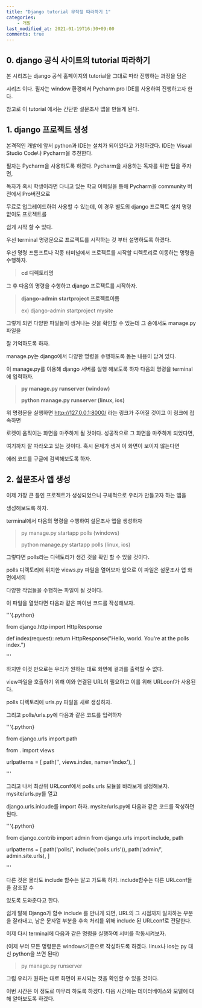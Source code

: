 ```yaml
---
title: "Django tutorial 무작정 따라하기 1"
categories:
    - 개발
last_modified_at: 2021-01-19T16:30+09:00
comments: true
---
```



## 0. django 공식 사이트의 tutorial 따라하기

본 시리즈는 django 공식 홈페이지의 tutorial을 그대로 따라 진행하는 과정을 담은

시리즈 이다. 필자는 window 환경에서 Pycharm pro IDE를 사용하여 진행하고자 한다.

참고로 이 tutorial 에서는 간단한 설문조사 앱을 만들게 된다.



## 1. django 프로젝트 생성

본격적인 개발에 앞서 python과 IDE는 설치가 되어있다고 가정하겠다. IDE는 Visual Studio Code나 Pycharm을 추천한다.

필자는 Pycharm을 사용하도록 하겠다. Pycharm을 사용하는 독자를 위한 팁을 주자면,

독자가 혹시 학생이라면 다니고 있는 학교 이메일을 통해 Pycharm을 community 버전에서 Pro버전으로

무료로 업그레이드하여 사용할 수 있는데, 이 경우 별도의 django 프로젝트 설치 명령 없이도 프로젝트를

쉽게 시작 할 수 있다.

우선 terminal 명령문으로 프로젝트를 시작하는 것 부터 설명하도록 하겠다.

우선 명령 프롬프트나 각종 터미널에서 프로젝트를 시작할 디렉토리로 이동하는 명령을 수행하자.



> **cd 디렉토리명**



그 후 다음의 명령을 수행하고 django 프로젝트를 시작하자.



> **django-admin startproject 프로젝트이름**
>
> ex) django-admin startproject mysite



그렇게 되면 다양한 파일들이 생겨나는 것을 확인할 수 있는데 그 중에서도 manage.py 파일을

잘 기억하도록 하자.

manage.py는 django에서 다양한 명령을 수행하도록 돕는 내용이 담겨 있다.

이 manage.py를 이용해 django 서버를 실행 해보도록 하자 다음의 명령을 terminal에 입력하자.



> **py manage.py runserver (window)**
>
> **python manage.py runserver (linux, ios)**



위 명령문을 실행하면 http://127.0.0.1:8000/ 라는 링크가 주어질 것이고 이 링크에 접속하면

로켓이 움직이는 화면을 마주하게 될 것이다. 성공적으로 그 화면을 마주하게 되었다면,

여기까지 잘 따라오고 있는 것이다. 혹시 문제가 생겨 이 화면이 보이지 않는다면

에러 코드를 구글에 검색해보도록 하자.



## 2. 설문조사 앱 생성

이제 가장 큰 틀인 프로젝트가 생성되었으니 구체적으로 우리가 만들고자 하는 앱을

생성해보도록 하자.

terminal에서 다음의 명령을 수행하여 설문조사 앱을 생성하자



> py manage.py startapp polls (windows)
>
> python manage.py startapp polls (linux, ios)



그렇다면 polls라는 디렉토리가 생긴 것을 확인 할 수 있을 것이다.

polls 디렉토리에 위치한 views.py 파일을 열어보자 앞으로 이 파일은 설문조사 앱 화면에서의 

다양한 작업들을 수행하는 파일이 될 것이다.

이 파일을 열었다면 다음과 같은 파이썬 코드를 작성해보자.



'''{.python}

from django.http import HttpResponse

def index(request):
     return HttpResponse("Hello, world. You're at the polls index.")

'''



하지만 이것 만으로는 우리가 원하는 대로 화면에 결과를 출력할 수 없다.

view파일을 호출하기 위해 이와 연결된 URL이 필요하고 이를 위해 URLconf가 사용된다.

polls 디렉토리에 urls.py 파일을 새로 생성하자.

그리고 polls/urls.py에 다음과 같은 코드를 입력하자



'''{.python}

 from django.urls import path

 from . import views

 urlpatterns = [
     path('', views.index, name='index'),
 ]

'''



그리고 나서 최상위 URLconf에서 polls.urls 모듈을 바라보게 설정해보자. mysite/urls.py를 열고

django.urls.inlcude를 import 하자. mysite/urls.py에 다음과 같은 코드를 작성하면 된다.



'''{.python}

 from django.contrib import admin
 from django.urls import include, path

 urlpatterns = [
     path('polls/', include('polls.urls')),
     path('admin/', admin.site.urls),
 ]

'''



다른 것은 몰라도 include 함수는 알고 가도록 하자. include함수는 다른 URLconf들을 참조할 수 

있도록 도와준다고 한다. 

쉽게 말해 Django가 함수 include 를 만나게 되면, URL의 그 시점까지 일치하는 부분을 잘라내고, 남은 문자열 부분을 후속 처리를 위해 include 된 URLconf로 전달한다.

이제 다시 terminal에 다음과 같은 명령을 실행하여 서버를 작동시켜보자.

(이제 부터 모든 명령문은 windows기준으로 작성하도록 하겠다. linux나 ios는 py 대신 python을 쓰면 된다)



> py manage.py runserver



그럼 우리가 원하는 대로 화면이 표시되는 것을 확인할 수 있을 것이다.



이번 시간은 이 정도로 마무리 하도록 하겠다. 다음 시간에는 데이터베이스와 모델에 대해 알아보도록 하겠다.









